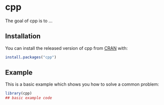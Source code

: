 
# cpp

<!-- badges: start -->
<!-- badges: end -->

The goal of cpp is to ...

## Installation

You can install the released version of cpp from [CRAN](https://CRAN.R-project.org) with:

``` r
install.packages("cpp")
```

## Example

This is a basic example which shows you how to solve a common problem:

``` r
library(cpp)
## basic example code
```

